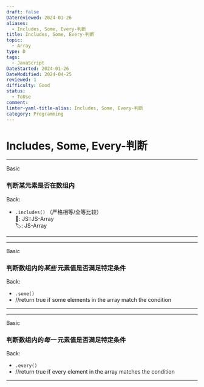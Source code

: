 ```yaml
---
draft: false
Datereviewed: 2024-01-26
aliases:
  - Includes, Some, Every-判断
title: Includes, Some, Every-判断
topic:
  - Array
type: D
tags:
  - JavaScript
DateStarted: 2024-01-26
DateModified: 2024-04-25
reviewed: 1
difficulty: Good
status:
  - ToUse
comment: 
linter-yaml-title-alias: Includes, Some, Every-判断
category: Programming
---
```


# Includes, Some, Every-判断

---

Basic

### 判断某元素是否在数组内

Back:

- `.includes()` （严格相等/全等比较）  
📌: JS::JS-Array  
🏷️: JS-Array
<!--ID: 1706600287384-->

---

<!--SR:!2024-02-01,3,250-->

---

Basic

### 判断数组内的*某些* 元素值是否满足特定条件

Back:

- `.some()`
- //return true if some elements in the array match the condition
<!--ID: 1706600287387-->

---

---

Basic

### 判断数组内的*每一* 元素值是否满足特定条件

Back:

- `.every()`
- //return true if every element in the array matches the condition
<!--ID: 1706600287391-->

---
